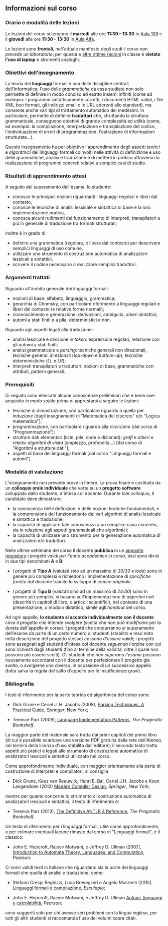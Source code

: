## Informazioni sul corso

### Orario e modalità delle lezioni

Le lezioni del corso si tengono il **martedì** alle ore **11:30 – 13:30** in 
[Aula 109](https://orari-be.divsi.unimi.it/EasyRoom//index.php?content=gestore_aree_pubblico&cercaSede=3>) 
e il **giovedì** alle ore **11:30 – 13:30** in
[Aula Alfa](https://orari-be.divsi.unimi.it/EasyRoom//index.php?content=gestore_aree_pubblico&cercaSede=79).

Le lezioni sono **frontali**, nell'attuale manifesto degli
studi il corso *non prevede un laboratorio*; per questa e [altre ottime
ragioni](https://cs.brown.edu/courses/cs019/2018/laptop-policy.html) in classe è
**vietato l'uso di laptop** e strumenti analoghi.

### Obiettivi dell’insegnamento

La teoria dei **linguaggi** formali è una delle discipline centrali
dell'informatica; l'uso delle *grammatiche* da essa studiate non solo permette
di definire in modo conciso ed esatto insiemi infiniti (come ad esempio: i
programmi sintatticamente corretti, i documenti HTML validi, i file XML ben
formati, gli indirizzi email o le URL aderenti allo standard), ma consente anche
vari tipi di trattamento automatico dei medesimi. In particolare, permette di
definire **traduttori** che, sfruttando la struttura grammaticale, conseguono
obiettivi di grande complessità ed utilità (come, ad esempio: la compilazione,
interpretazione e transpilazione del codice, l'individuazione di errori di
programmazione, l'estrazione di informazioni strutturate…).

Questo insegnamento ha per obiettivo l'apprendimento degli aspetti *teorici* e
*algoritmici* dei linguaggi formali coinvolti nelle attività di definizione e
uso delle grammatiche, analisi e traduzione e di metterli in *pratica*
attraverso la realizzazione di programmi concreti relativi a semplici casi di
studio.

### Risultati di apprendimento attesi

A seguito del superamento dell'esame, lo studente:

* conosce le principali nozioni riguardanti i linguaggi regolari e liberi dal
  contesto,
* conosce le tecniche di analisi lessicale e sintattica di base e la loro
  implementazione pratica,
* conosce alcuni rudimenti del funzionamento di interpreti, transpilatori e più
  in generale di traduzione tra formati strutturati;

inoltre è in grado di:

* definire una grammatica (regolare, o libera dal contesto) per descrivere
  semplici linguaggi di uso comune,
* utilizzare uno strumento di costruzione automatica di analizzatori lessicali e
  sintattici,
* scrivere il codice necessario a realizzare semplici traduttori.

### Argomenti trattati

Riguardo all'ambito generale dei linguaggi formali:

* nozioni di base: alfabeto, linguaggio, grammatica;
* gerarchia di Chomsky, con particolare riferimento a linguaggi regolari e
  liberi dal contesto (e relative forme normali);
* riconoscimento e generazione: derivazioni, ambiguità, alberi sintattici;
* automi a stati finiti e a pila, deterministici e non.

Riguardo agli aspetti legati alla traduzione:

* analisi lessicale e divisione in *token*: espressioni regolari, relazione con
  gli automi a stati finiti;
* analisi grammaticale e *parsing*: tecniche generali non direzionali, tecniche
  generali direzionali (*top-down* e *bottom-up*), tecniche deterministiche
  (*LL* e *LR*);
* interpreti transpilatori e traduttori: nozioni di base, grammatiche con
  attributi, pattern generali.

### Prerequisiti

Di seguito sono elencate alcune conoscenze preliminari che è bene aver acquisito
*in modo solido* prima di apprestarsi a seguire le lezioni:

* tecniche di dimostrazione, con particolare riguardo a quella per *induzione*
  [dagli insegnamenti di "Matematica del discreto" e/o "Logica matematica"];
* programmazione, con particolare riguardo alla *ricorsione* [dal corso di
  "Programmazione"];
* strutture dati elementari (liste, pile, code e dizionari); *grafi* e *alberi*
  e relativi *algoritmi di visita* (ampiezza, profondità…) [dal corso di
  "Algoritmi e strutture dati"];
* aspetti di base dei linguaggi formali [dal corso "Linguaggi formali e
  automi"].

### Modalità di valutazione

L'insegnamento non prevede prove in itinere. La prova finale è costituita da un
**colloquio orale individuale** che verte su un **progetto software** sviluppato
dallo studente, d'intesa col docente. Durante tale colloquio, il candidato deve
dimostrare:

* la conoscenza delle definizioni e delle nozioni teoriche fondamentali, e la
  comprensione del funzionamento dei vari algoritmi di analisi lessicale e
  sintattica e traduzione;
* la capacità di applicare tale conoscenza a un semplice caso concreto, sia in
  relazione agli aspetti grammaticali che algoritmici;
* la capacità di utilizzare uno strumento per la generazione automatica di
  analizzatori e/o traduttori.

Nelle ultime settimane del corso il docente **pubblica** in un [apposito
repository](https://github.com/let-unimi/progetti) i progetti *validi per l'anno
accademico in corso*, essi sono divisi in due tipi denominati **A** e **B**:

* I progetti di **Tipo A** (valutati sino ad un massimo di *30/30 e lode*) sono
  in genere più complessi e richiedono l'implementazione di *specifiche fornite
  dal docente* tramite lo sviluppo di *codice originale*.

* I progetti di **Tipo B** (valutati sino ad un massimo di *24/30*) sono in
  genere più semplici, si basano sull'implementazione di *algoritmi noti*
  (descritti in capitoli di libro, o articoli scientifici), nel contesto di una
  presentazione, o modulo didattico, simile agli *handout* del corso.

Ad ogni appello, **lo studente si accorda individualmente con il docente** circa
il progetto che intende svolgere (scelta che *non può modificare* per la durata
dell'appello in corso). I progetti che condurranno al superamento dell'esame da
parte di un certo numero di studenti (stabilito e reso noto nella descrizione
del progetto stesso) *cessano d'essere validi*; i progetti sono assegnati agli
studenti d'intesa col docente *seguendo l'ordine con cui sono richiesti* dagli
studenti (fino al termine della validità, oltre il quale non possono più essere
scelti). Gli studenti che *non superano l'esame* possono nuovamente accordarsi
con il docente per perfezionare il progetto già svolto, o svolgerne uno diverso,
in occasione di un successivo appello (fatta salva la regola del salto d'appello
per le insufficienze gravi).


### Bibliografia

I testi di riferimento per la parte teorica ed algoritmica del corso sono:

* Dick Grune e Ceriel J. H. Jacobs (2008),
  [Parsing Techniques. A Practical Guide](https://doi.org/10.1007/978-0-387-68954-8), *Springer*, New York;

* Terence Parr (2009),
  [Language Implementation Patterns](https://pragprog.com/book/tpdsl/language-implementation-patterns), *The Pragmatic Bookshelf*.

La maggior parte del materiale sarà tratta dai primi capitoli del primo libro
(di cui è possibile scaricare una versione PDF gratuita dalla rete dell'Ateneo,
nei termini della licenza d'uso stabilita dall'editore); il secondo testo tratta
aspetti più pratici e legati allo strumento di costruzione automatica di
analizzatori lessicali e sintattici utilizzato nel corso.

Come approfondimento individuale, con maggior orientamento alla parte di
costruzione di interpreti e compilatori, si consiglia

* Dick Grune, Kees van Reeuwijk, Henri E. Bal, Ceriel J.H. Jacobs e Koen Langendoen (2012)
  [Modern Compiler Design](https://doi.org/10.1007/978-1-4614-4699-6), *Springer*, New York;

mentre per quanto concerne lo strumento di costruzione automatica di
analizzatori lessicali e sintattici, il testo di riferimento è:

* Terence Parr (2013),
  [The Definitive ANTLR 4 Reference](https://pragprog.com/book/tpantlr2/the-definitive-antlr-4-reference), *The Pragmatic Bookshelf*.

Un testo di riferimento per i linguaggi formali, utile come approfondimento, o
per colmare eventuali lacune rimaste dal corso di "Linguaggi formali", è il
classico:

* John E. Hopcroft, Rajeev Motwani, e Jeffrey D. Ullman (2007),
  [Introduction to Automata Theory, Languages, and Computation](https://www.pearson.com/us/higher-education/program/Hopcroft-Introduction-to-Automata-Theory-Languages-and-Computation-3rd-Edition/PGM64331.html), *Pearson*.

Ci sono validi testi in italiano che riguardano sia la parte dei linguaggi
formali che quella di analisi e traduzione, come:

* Stefano Crespi Reghizzi, Luca Breveglieri e Angelo Morzenti (2015), [Linguaggi formali e compilazione](https://www.editrice-esculapio.com/s-crespi-reghizzi-l-breveglieri-a-morzenti-linguaggi-formali-e-compilazione/), *Esculapio*;

* John E. Hopcroft, Rajeev Motwani,  e Jeffrey D. Ullman [Automi, linguaggi e calcolabilità](https://www.pearson.it/opera/pearson/0-6576-automi_linguaggi_e_calcolabilita), *Pearson*;

sono suggeriti solo per chi avesse seri problemi con la lingua inglese, per
tutti gli altri studenti si raccomanda l'uso dei volumi sopra citati.
